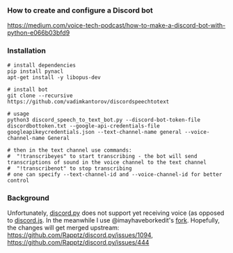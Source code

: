 ### How to create and configure a Discord bot
https://medium.com/voice-tech-podcast/how-to-make-a-discord-bot-with-python-e066b03bfd9

### Installation
```shell
# install dependencies
pip install pynacl
apt-get install -y libopus-dev

# install bot
git clone --recursive https://github.com/vadimkantorov/discordspeechtotext

# usage
python3 discord_speech_to_text_bot.py --discord-bot-token-file discordbottoken.txt --google-api-credentials-file googleapikeycredentials.json --text-channel-name general --voice-channel-name General

# then in the text channel use commands:
#  "!transcribeyes" to start transcribing - the bot will send transcriptions of sound in the voice channel to the text channel
#  "!transcribenot" to stop transcribing
# one can specify --text-channel-id and --voice-channel-id for better control
```

### Background
Unfortunately, [discord.py](https://github.com/imayhaveborkedit/discord.py) does not support yet receiving voice (as opposed to [discord.js](https://github.com/discordjs/discord.js). In the meanwhile I use @imayhaveborkedit's [fork](https://github.com/imayhaveborkedit/discord.py). Hopefully, the changes will get merged upstream: https://github.com/Rapptz/discord.py/issues/1094, https://github.com/Rapptz/discord.py/issues/444
